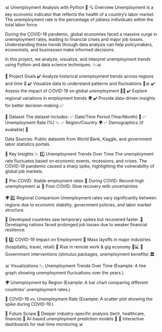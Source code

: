 📊 Unemployment Analysis with Python 🐍
🔍 Overview
Unemployment is a key economic indicator that reflects the health of a country’s labor market. The unemployment rate is the percentage of jobless individuals within the total labor force.

During the COVID-19 pandemic, global economies faced a massive surge in unemployment rates, leading to financial crises and major job losses. Understanding these trends through data analysis can help policymakers, economists, and businesses make informed decisions.

In this project, we analyze, visualize, and interpret unemployment trends using Python and data science techniques. 📉📊

🎯 Project Goals
✔️ Analyze historical unemployment trends across regions and time ⏳
✔️ Visualize data to understand patterns and fluctuations 🎨📊
✔️ Assess the impact of COVID-19 on global unemployment 🦠💼
✔️ Explore regional variations in employment trends 🌍
✔️ Provide data-driven insights for better decision-making 📈

📁 Dataset
The dataset includes:
✅ Date/Time Period (Year/Month) 📆
✅ Unemployment Rate (%) 📉
✅ Region/Country 🌍
✅ Demographics (if available) 👥

Data Sources: Public datasets from World Bank, Kaggle, and government labor statistics portals.

🔬 Key Insights
📉 1️⃣ Unemployment Trends Over Time
The unemployment rate fluctuates based on economic events, recessions, and crises. The COVID-19 pandemic caused a sharp spike, highlighting the vulnerability of global job markets.

🔹 Pre-COVID: Stable employment rates
🔹 During COVID: Record-high unemployment 📊
🔹 Post-COVID: Slow recovery with uncertainties

🌍 2️⃣ Regional Comparison
Unemployment rates vary significantly between regions due to economic stability, government policies, and labor market structure.

📌 Developed countries saw temporary spikes but recovered faster.
📌 Developing nations faced prolonged job losses due to weaker financial resilience.

🦠 3️⃣ COVID-19 Impact on Employment
🔺 Mass layoffs in major industries (hospitality, travel, retail)
🔺 Rise in remote work & gig economy 🏡💻
🔺 Government interventions (stimulus packages, unemployment benefits) 🏛️

📊 Visualizations
📉 Unemployment Trends Over Time
(Example: A line graph showing unemployment fluctuations over the years.)

🌍 Unemployment by Region
(Example: A bar chart comparing different countries' unemployment rates.)

🦠 COVID-19 vs. Unemployment Rate
(Example: A scatter plot showing the spike during COVID-19.)

📌 Future Scope
🔹 Deeper industry-specific analysis (tech, healthcare, finance)
🔹 AI-based unemployment prediction models 🤖
🔹 Interactive dashboards for real-time monitoring 📊
